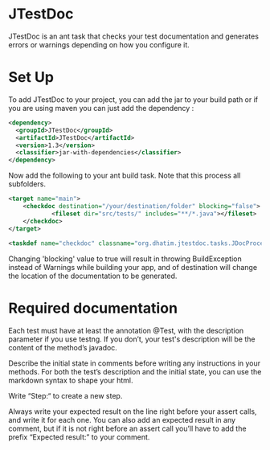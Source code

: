 # JTestDoc
JTestDoc is an ant task that checks your test documentation and generates errors or warnings depending on how you configure it.

# Set Up

To add JTestDoc to your project, you can add the jar to your build path or if you are using maven you can just add the dependency :
```xml
<dependency>
  <groupId>JTestDoc</groupId>
  <artifactId>JTestDoc</artifactId>
  <version>1.3</version>
  <classifier>jar-with-dependencies</classifier>
</dependency>
```

Now add the following to your ant build task. Note that this process all subfolders.

```xml
<target name="main">
	<checkdoc destination="/your/destination/folder" blocking="false">
			<fileset dir="src/tests/" includes="**/*.java"></fileset>
	</checkdoc>
</target>
	
<taskdef name="checkdoc" classname="org.dhatim.jtestdoc.tasks.JDocProcess" classpath="yourpath\JTestDoc-1.0-jar-with-dependencies.jar"/>
```


Changing 'blocking' value to true will result in throwing BuildException instead of Warnings while building your app, and of destination will change the location of the documentation to be generated.

# Required documentation

Each test must have at least the annotation @Test, with the description parameter if you use testng. If you don’t, your test's description will be the content of the method’s javadoc.

Describe the initial state in comments before writing any instructions in your methods. For both the test’s description and the initial state, you can use the markdown syntax to shape your html.

Write “Step:“ to create a new step.

Always write your expected result on the line right before your assert calls, and write it for each one. You can also add an expected result in any comment, but if it is not right before an assert call you’ll have to add the prefix “Expected result:” to your comment.
